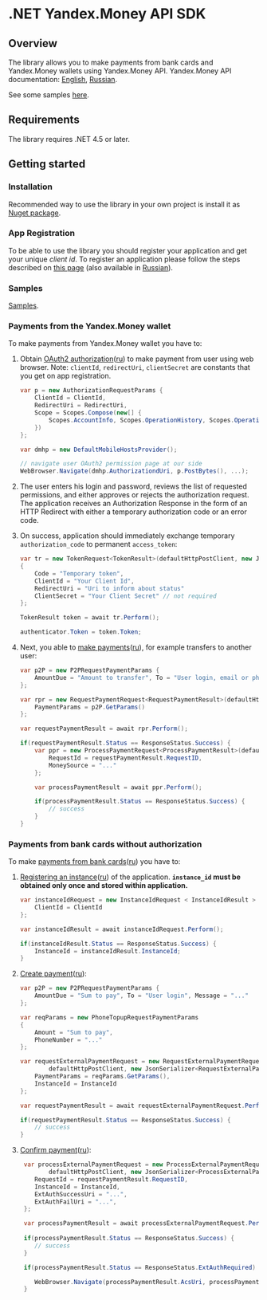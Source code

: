 # .NET Yandex.Money API SDK

## Overview

The library allows you to make payments from bank cards and Yandex.Money wallets using Yandex.Money API.
Yandex.Money API documentation: [English](http://tech.yandex.com/money/), [Russian](http://tech.yandex.ru/money/).

See some samples [here](https://github.com/yandex-money/yandex-money-sdk-net-sample).

## Requirements

The library requires .NET 4.5 or later.

## Getting started

### Installation

Recommended way to use the library in your own project is install it as [Nuget package](https://www.nuget.org/packages/Yandex.Money.Api.Sdk/).

### App Registration

To be able to use the library you should register your application and get your unique *client id*. To register an application please follow the steps described on [this page](http://tech.yandex.com/money/doc/dg/tasks/register-client.xml) (also available in [Russian](http://tech.yandex.ru/money/doc/dg/tasks/register-client.xml)).

### Samples

[Samples](https://github.com/yandex-money/yandex-money-sdk-net-sample).

### Payments from the Yandex.Money wallet

To make payments from Yandex.Money wallet you have to:

1. Obtain [OAuth2 authorization](https://tech.yandex.com/money/doc/dg/reference/request-access-token-docpage/)([ru](https://tech.yandex.ru/money/doc/dg/reference/request-access-token-docpage)) to make payment from user using web browser.
Note: `clientId`, `redirectUri`, `clientSecret` are constants that you get on app registration.

    ```csharp
    var p = new AuthorizationRequestParams {
        ClientId = ClientId,
        RedirectUri = RedirectUri,
        Scope = Scopes.Compose(new[] {
            Scopes.AccountInfo, Scopes.OperationHistory, Scopes.OperationDetails, Scopes.PaymentP2P()
        })
    };

    var dmhp = new DefaultMobileHostsProvider();

    // navigate user OAuth2 permission page at our side
    WebBrowser.Navigate(dmhp.AuthorizationdUri, p.PostBytes(), ...);
    ```

2. The user enters his login and password, reviews the list of requested permissions, and either approves or rejects the authorization request.
The application receives an Authorization Response in the form of an HTTP Redirect with either a temporary authorization code or an error code.

3. On success, application should immediately exchange temporary `authorization_code` to permanent `access_token`:

    ```csharp
    var tr = new TokenRequest<TokenResult>(defaultHttpPostClient, new JsonSerializer<TokenResult>())
    {
        Code = "Temporary token",
        ClientId = "Your Client Id",
        RedirectUri = "Uri to inform about status"
        ClientSecret = "Your Client Secret" // not required
    };

    TokenResult token = await tr.Perform();
    
    authenticator.Token = token.Token;

    ```

4. Next, you able to [make payments](https://tech.yandex.com/money/doc/dg/reference/process-payments-docpage/)([ru](https://tech.yandex.ru/money/doc/dg/reference/process-payments-docpage/)), for example transfers to another user:

    ```csharp
    var p2P = new P2PRequestPaymentParams {
        AmountDue = "Amount to transfer", To = "User login, email or phone"
    };

    var rpr = new RequestPaymentRequest<RequestPaymentResult>(defaultHttpPostClient, new JsonSerializer<RequestPaymentResult>()) {
        PaymentParams = p2P.GetParams()
    };

    var requestPaymentResult = await rpr.Perform();

    if(requestPaymentResult.Status == ResponseStatus.Success) {
        var ppr = new ProcessPaymentRequest<ProcessPaymentResult>(defaultHttpPostClient, new JsonSerializer<ProcessPaymentResult>()) {
            RequestId = requestPaymentResult.RequestID,
            MoneySource = "..."
        };

        var processPaymentResult = await ppr.Perform();
    
        if(processPaymentResult.Status == ResponseStatus.Success) {
            // success
        }
    }

    ```

### Payments from bank cards without authorization

To make [payments from bank cards](https://tech.yandex.com/money/doc/dg/reference/process-external-payments-docpage/)([ru](https://tech.yandex.ru/money/doc/dg/reference/process-external-payments-docpage/)) you have to:

1. [Registering an instance](https://tech.yandex.com/money/doc/dg/reference/instance-id-docpage/)([ru](https://tech.yandex.ru/money/doc/dg/reference/instance-id-docpage/)) of the application. **`instance_id` must be obtained only once and stored within application.**

    ```csharp
    var instanceIdRequest = new InstanceIdRequest < InstanceIdResult > (defaultHttpPostClient, new JsonSerializer < InstanceIdResult > ()) {
        ClientId = ClientId
    };

    var instanceIdResult = await instanceIdRequest.Perform();

    if(instanceIdResult.Status == ResponseStatus.Success) {
        InstanceId = instanceIdResult.InstanceId;
    }

    ```

2. [Create payment](https://tech.yandex.com/money/doc/dg/reference/request-external-payment-docpage/)([ru](https://tech.yandex.ru/money/doc/dg/reference/request-external-payment-docpage/)):

    ```csharp
    var p2P = new P2PRequestPaymentParams {
        AmountDue = "Sum to pay", To = "User login", Message = "..."
    };

    var reqParams = new PhoneTopupRequestPaymentParams
    {
        Amount = "Sum to pay",
        PhoneNumber = "..."
    };

    var requestExternalPaymentRequest = new RequestExternalPaymentRequest<RequestExternalPaymentResult> (
            defaultHttpPostClient, new JsonSerializer<RequestExternalPaymentResult> ()) {
        PaymentParams = reqParams.GetParams(),
        InstanceId = InstanceId
    };

    var requestPaymentResult = await requestExternalPaymentRequest.Perform();

    if(requestPaymentResult.Status == ResponseStatus.Success) {
        // success
    }
    ```

3. [Confirm payment](https://tech.yandex.com/money/doc/dg/reference/process-external-payment-docpage/)([ru](https://tech.yandex.ru/money/doc/dg/reference/process-external-payment-docpage/)):

    ```csharp
     var processExternalPaymentRequest = new ProcessExternalPaymentRequest<ProcessExternalPaymentResult> (
            defaultHttpPostClient, new JsonSerializer<ProcessExternalPaymentResult>()) {
        RequestId = requestPaymentResult.RequestID,
        InstanceId = InstanceId,
        ExtAuthSuccessUri = "...",
        ExtAuthFailUri = "...",
     };

     var processPaymentResult = await processExternalPaymentRequest.Perform();
     
     if(processPaymentResult.Status == ResponseStatus.Success) {
        // success
     }

     if(processPaymentResult.Status == ResponseStatus.ExtAuthRequired) {

        WebBrowser.Navigate(processPaymentResult.AcsUri, processPaymentResult.AcsParams);
     }

     ```
